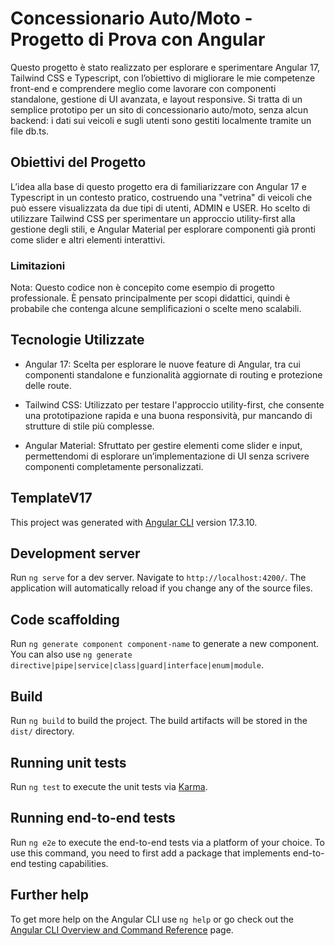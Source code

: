 
# Concessionario Auto/Moto - Progetto di Prova con Angular

Questo progetto è stato realizzato per esplorare e sperimentare Angular 17, Tailwind CSS e Typescript, con l’obiettivo di migliorare le mie competenze front-end e comprendere meglio come lavorare con componenti standalone, gestione di UI avanzata, e layout responsive. Si tratta di un semplice prototipo per un sito di concessionario auto/moto, senza alcun backend: i dati sui veicoli e sugli utenti sono gestiti localmente tramite un file db.ts.


## Obiettivi del Progetto

L’idea alla base di questo progetto era di familiarizzare con Angular 17 e Typescript in un contesto pratico, costruendo una "vetrina" di veicoli che può essere visualizzata da due tipi di utenti, ADMIN e USER. Ho scelto di utilizzare Tailwind CSS per sperimentare un approccio utility-first alla gestione degli stili, e Angular Material per esplorare componenti già pronti come slider e altri elementi interattivi.

### Limitazioni

Nota: Questo codice non è concepito come esempio di progetto professionale. È pensato principalmente per scopi didattici, quindi è probabile che contenga alcune semplificazioni o scelte meno scalabili.

## Tecnologie Utilizzate

- Angular 17: Scelta per esplorare le nuove feature di Angular, tra cui componenti standalone e funzionalità aggiornate di routing e protezione delle route.

- Tailwind CSS: Utilizzato per testare l'approccio utility-first, che consente una prototipazione rapida e una buona responsività, pur mancando di strutture di stile più complesse.


- Angular Material: Sfruttato per gestire elementi come slider e input, permettendomi di esplorare un’implementazione di UI senza scrivere componenti completamente personalizzati.

## TemplateV17

This project was generated with [Angular CLI](https://github.com/angular/angular-cli) version 17.3.10.

## Development server

Run `ng serve` for a dev server. Navigate to `http://localhost:4200/`. The application will automatically reload if you change any of the source files.

## Code scaffolding

Run `ng generate component component-name` to generate a new component. You can also use `ng generate directive|pipe|service|class|guard|interface|enum|module`.

## Build

Run `ng build` to build the project. The build artifacts will be stored in the `dist/` directory.

## Running unit tests

Run `ng test` to execute the unit tests via [Karma](https://karma-runner.github.io).

## Running end-to-end tests

Run `ng e2e` to execute the end-to-end tests via a platform of your choice. To use this command, you need to first add a package that implements end-to-end testing capabilities.

## Further help

To get more help on the Angular CLI use `ng help` or go check out the [Angular CLI Overview and Command Reference](https://angular.io/cli) page.
